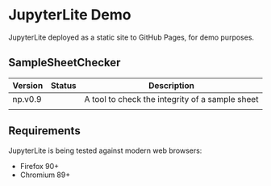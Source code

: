 # JupyterLite Demo

JupyterLite deployed as a static site to GitHub Pages, for demo purposes.

## SampleSheetChecker

|**Version**|**Status**|**Description**|
|--|--|--|
|np.v0.9||A tool to check the integrity of a sample sheet|
|||

## Requirements

JupyterLite is being tested against modern web browsers:

- Firefox 90+
- Chromium 89+

